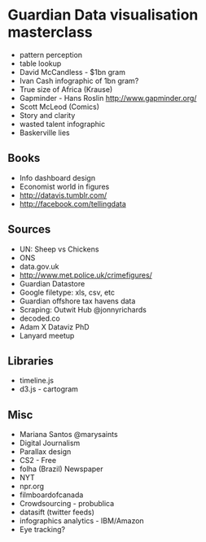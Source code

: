 # Guardian Data visualisation masterclass

* pattern perception
* table lookup
* David McCandless - $1bn gram
* Ivan Cash infographic of 1bn gram?
* True size of Africa (Krause)
* Gapminder - Hans Roslin http://www.gapminder.org/
* Scott McLeod (Comics)
* Story and clarity
* wasted talent infographic
* Baskerville lies

## Books

* Info dashboard design
* Economist world in figures
* <http://datavis.tumblr.com/>
* <http://facebook.com/tellingdata>

## Sources
* UN: Sheep vs Chickens
* ONS
* data.gov.uk
* http://www.met.police.uk/crimefigures/
* Guardian Datastore
* Google filetype: xls, csv, etc
* Guardian offshore tax havens data
* Scraping: Outwit Hub @jonnyrichards
* decoded.co
* Adam X Dataviz PhD
* Lanyard meetup

## Libraries
* timeline.js
* d3.js - cartogram

## Misc
* Mariana Santos @marysaints
* Digital Journalism
* Parallax design
* CS2 - Free
* folha (Brazil) Newspaper
* NYT
* npr.org
* filmboardofcanada
* Crowdsourcing - probublica
* datasift (twitter feeds)
* infographics analytics - IBM/Amazon
* Eye tracking?
